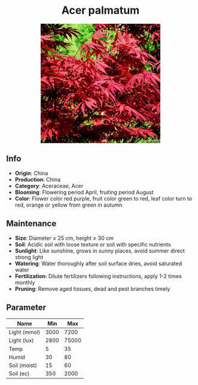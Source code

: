 <h1 align='center'>Acer palmatum</h1>
<p align="center">
    <img 
        align='center'
        width='320'
        src="../images/acer palmatum.png" 
        alt='Acer palmatum' />
</p>

## Info

 - **Origin**: China
 - **Production**: China
 - **Category**: Aceraceae, Acer
 - **Blooming**: Flowering period April, fruiting period August
 - **Color**: Flower color red purple, fruit color green to red, leaf color turn to red, orange or yellow from green in autumn

## Maintenance

 - **Size**: Diameter ≥ 25 cm, height ≥ 30 cm
 - **Soil**: Acidic soil with loose texture or soil with specific nutrients
 - **Sunlight**: Like sunshine, grows in sunny places, avoid summer direct strong light
 - **Watering**: Water thoroughly after soil surface dries, avoid saturated water
 - **Fertilization**: Dilute fertilizers following instructions, apply 1-2 times monthly
 - **Pruning**: Remove aged tissues, dead and pest branches timely

## Parameter

| Name         | Min  | Max   |
|--------------|------|-------|
| Light (mmol) | 3000 | 7200  |
| Light (lux)  | 2800 | 75000 |
| Temp         | 5    | 35    |
| Humid        | 30   | 80    |
| Soil (moist) | 15   | 60    |
| Soil (ec)    | 350  | 2000  |